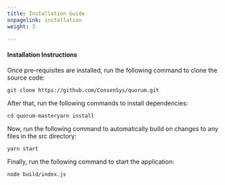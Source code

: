 ```yaml
---
title: Installation Guide
onpagelink: installation
weight: 3

---
```





#### **Installation Instructions**

Once pre-requisites are installed, run the following command to clone the source code:

    git clone https://github.com/ConsenSys/quorum.git

After that, run the following commands to install dependencies:

    cd quorum-masteryarn install

Now, run the following command to automatically build on changes to any files in the src directory:

    yarn start

Finally, run the following command to start the application:

    node build/index.js


